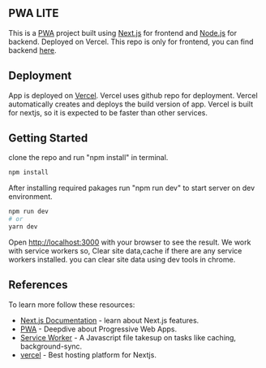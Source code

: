 ## PWA LITE
This is a [PWA](https://developers.google.com/web/updates/2015/12/getting-started-pwa)  project  built using [Next.js](https://nextjs.org/) for frontend and [Node.js](https://nodejs.org) for backend. Deployed on Vercel. This repo is only for frontend, you can find backend [here](https://github.com/akash-maurya/pwa-Backend).

## Deployment
App is deployed on [Vercel](https://vercel.com/). Vercel uses github repo for deployment. Vercel automatically creates and deploys the build version of app. Vercel is built for nextjs, so it is expected to be faster than other services.

## Getting Started
clone the repo and run "npm install" in terminal.
```bash
npm install
```

After installing required pakages run "npm run dev" to start server on dev environment.

```bash
npm run dev
# or
yarn dev
```

Open [http://localhost:3000](http://localhost:3000) with your browser to see the result. We work with service workers so, Clear site data,cache if there are any service workers installed. you can clear site data using dev tools in chrome.


## References

To learn more follow these resources:

- [Next.js Documentation](https://nextjs.org/docs) - learn about Next.js features.
- [PWA](https://web.dev/progressive-web-apps/) - Deepdive about Progressive Web Apps.
- [Service Worker](https://developers.google.com/web/ilt/pwa/introduction-to-service-worker) - A Javascript file takesup on tasks like caching, background-sync.
- [vercel](https://vercel.com/) - Best hosting platform for Nextjs. 



